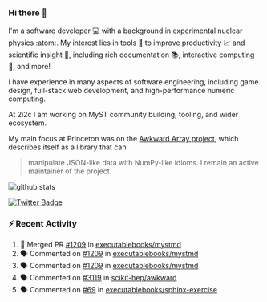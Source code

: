 ### Hi there 👋 

I'm a software developer 💻 with a background in experimental nuclear physics :atom:. My interest lies in tools :wrench: to improve productivity :chart_with_upwards_trend: and scientific insight :telescope:, including rich documentation 📚, interactive computing 🧮, and more! 

I have experience in many aspects of software engineering, including game design, full-stack web development, and high-performance numeric computing. 

At 2i2c I am working on MyST community building, tooling, and wider ecosystem. 

My main focus at Princeton was on the [Awkward Array project](awkward-array.org/), which describes itself as a library that can 
> manipulate JSON-like data with NumPy-like idioms. I remain an active maintainer of the project. 

![github stats](https://github-readme-stats.vercel.app/api?username=agoose77&show_icons=true&hide_rank=true&hide_title=true&bg_color=30,e76445,904e95&text_color=efe3ec&icon_color=efe3ec)
<!--
**agoose77/agoose77** is a ✨ _special_ ✨ repository because its `README.md` (this file) appears on your GitHub profile.

Here are some ideas to get you started:

- 🔭 I’m currently working on ...
- 🌱 I’m currently learning ...
- 👯 I’m looking to collaborate on ...
- 🤔 I’m looking for help with ...
- 💬 Ask me about ...
- 📫 How to reach me: ...
- 😄 Pronouns: ...
- ⚡ Fun fact: ...
-->

[![Twitter Badge](https://img.shields.io/twitter/follow/agoose77?style=flat-square&logo=Twitter&logoColor=white&color=cornflowerblue)](https://twitter.com/agoose77)

### :zap: Recent Activity

<!--START_SECTION:activity-->
1. 🎉 Merged PR [#1209](https://github.com/executablebooks/mystmd/pull/1209) in [executablebooks/mystmd](https://github.com/executablebooks/mystmd)
2. 🗣 Commented on [#1209](https://github.com/executablebooks/mystmd/pull/1209#issuecomment-2112707854) in [executablebooks/mystmd](https://github.com/executablebooks/mystmd)
3. 🗣 Commented on [#1209](https://github.com/executablebooks/mystmd/pull/1209#issuecomment-2112589907) in [executablebooks/mystmd](https://github.com/executablebooks/mystmd)
4. 🗣 Commented on [#3119](https://github.com/scikit-hep/awkward/pull/3119#issuecomment-2112320544) in [scikit-hep/awkward](https://github.com/scikit-hep/awkward)
5. 🗣 Commented on [#69](https://github.com/executablebooks/sphinx-exercise/issues/69#issuecomment-2111124735) in [executablebooks/sphinx-exercise](https://github.com/executablebooks/sphinx-exercise)
<!--END_SECTION:activity-->
